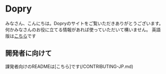 # Dopry
みなさん、こんにちは。Dopryのサイトをご覧いただきありがとうございます。
何かみなさんのお役に立てる情報があれば使っていただいて構いません。
英語版は[こちら](/README.md)です
## 開発者に向けて
課発者向けのREADMEは[こちら]です(/CONTRIBUTING-JP.md)
